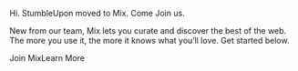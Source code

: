 Hi. StumbleUpon moved to Mix. Come Join us.

New from our team, Mix lets you curate and discover the best of the web. The more you use it, the more it knows what you’ll love. Get started below.

Join MixLearn More